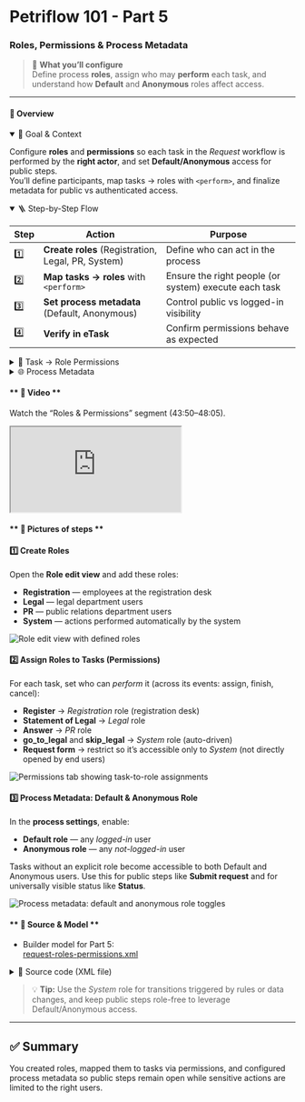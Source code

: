 # Petriflow 101 - Part 5
### Roles, Permissions & Process Metadata

> 🔐 **What you’ll configure**  
> Define process **roles**, assign who may **perform** each task, and understand how **Default** and **Anonymous** roles affect access.

---

<!-- tabs:start -->

#### **🧠 Overview**

<details open>
<summary>📘 Goal & Context</summary>

Configure **roles** and **permissions** so each task in the *Request* workflow is performed by the **right actor**, and set **Default/Anonymous** access for public steps.  
You’ll define participants, map tasks → roles with `<perform>`, and finalize metadata for public vs authenticated access.
</details>

<details open>
<summary>🪜 Step-by-Step Flow</summary>

| Step | Action | Purpose |
|------|--------|---------|
| 1️⃣ | **Create roles** (Registration, Legal, PR, System) | Define who can act in the process |
| 2️⃣ | **Map tasks → roles** with `<perform>` | Ensure the right people (or system) execute each task |
| 3️⃣ | **Set process metadata** (Default, Anonymous) | Control public vs logged-in visibility |
| 4️⃣ | **Verify in eTask** | Confirm permissions behave as expected |
</details>

<details>
<summary>🔐 Task → Role Permissions</summary>

Each task should have exactly one `roleRef` with `<perform>true</perform>` (except public steps relying on Default/Anonymous).

| Task (Transition) | Assigned Role | Permission | Notes |
|-------------------|---------------|-----------|-------|
| 📝 **Request form** | `System` | perform | Internal step, not opened directly by end users |
| 📤 **Submit request** | `Anonymous` / `Default` | perform | Public submission form |
| 🧾 **Register** | `Registration` | perform | Intake + decision (go to legal / skip) |
| ⚖️ **Statement of Legal** | `Legal` | perform | Legal statement authoring |
| 📨 **Answer** | `PR` | perform | Prepares final response |
| 🔁 **go_to_legal** | `System` | perform | Auto-routing when `decision_legal = true` |
| ⏩ **skip_legal** | `System` | perform | Auto-routing when `decision_legal = false` |
| 👀 **Status** | `Default` / `Anonymous` | perform | Read-only public status |
</details>

<details>
<summary>🌐 Process Metadata</summary>

- **Default role** → any **logged-in** user
- **Anonymous role** → any **not-logged-in** (public) user
- Steps without an explicit role can be exposed via these roles for **open access** (e.g., *Submit request*, *Status*).

> 💡 **Tips**
> - Assign exactly **one responsible role per task** with `<perform>`.
> - Keep automated transitions under the **System** role.
> - Use **Anonymous/Default** for public entry points and read-only status.
</details>

#### ** 🎥 Video **

Watch the “Roles & Permissions” segment (43:50–48:05).
<div class="container">
  <iframe class="responsive-iframe" src="https://www.youtube.com/embed/sAVgSaBOkUE?start=2630&end=2885" title="Roles & Permissions in Builder" allowfullscreen></iframe>
</div>

#### ** 🧱 Pictures of steps **

<div class="cards">

<div class="card">
<h4>1️⃣ Create Roles</h4>
<p>Open the <strong>Role edit view</strong> and add these roles:</p>
<ul>
  <li><strong>Registration</strong> — employees at the registration desk</li>
  <li><strong>Legal</strong> — legal department users</li>
  <li><strong>PR</strong> — public relations department users</li>
  <li><strong>System</strong> — actions performed automatically by the system</li>
</ul>
<img src="tutorials/petriflow101/part5/roles.png" alt="Role edit view with defined roles" />
</div>

<div class="card">
<h4>2️⃣ Assign Roles to Tasks (Permissions)</h4>
<p>For each task, set who can <em>perform</em> it (across its events: assign, finish, cancel):</p>
<ul>
  <li><strong>Register</strong> → <em>Registration</em> role (registration desk)</li>
  <li><strong>Statement of Legal</strong> → <em>Legal</em> role</li>
  <li><strong>Answer</strong> → <em>PR</em> role</li>
  <li><strong>go_to_legal</strong> and <strong>skip_legal</strong> → <em>System</em> role (auto-driven)</li>
  <li><strong>Request form</strong> → restrict so it’s accessible only to <em>System</em> (not directly opened by end users)</li>
</ul>
<img src="tutorials/petriflow101/part5/permissions.png" alt="Permissions tab showing task-to-role assignments" />
</div>

<div class="card">
<h4>3️⃣ Process Metadata: Default & Anonymous Role</h4>
<p>
In the <strong>process settings</strong>, enable:
</p>
<ul>
  <li><strong>Default role</strong> — any <em>logged-in</em> user</li>
  <li><strong>Anonymous role</strong> — any <em>not-logged-in</em> user</li>
</ul>
<p>
Tasks without an explicit role become accessible to both Default and Anonymous users.  
Use this for public steps like <strong>Submit request</strong> and for universally visible status like <strong>Status</strong>.
</p>
<img src="tutorials/petriflow101/part5/metadata.png" alt="Process metadata: default and anonymous role toggles" />
</div>

</div>

#### ** 🧾 Source & Model **

- Builder model for Part 5:  
  <a target="_blank" href="https://builder.netgrif.cloud/modeler?modelUrl=https://academy.netgrif.com/tutorials/petriflow101/part5/request-roles-permissions.xml">request-roles-permissions.xml</a>

<details>
<summary>📄 Source code (XML file)</summary>

```xml
<document xmlns:xsi="http://www.w3.org/2001/XMLSchema-instance" xsi:noNamespaceSchemaLocation="https://petriflow.com/petriflow.schema.xsd">
  <id>request</id>
  <version>1.0.0</version>
  <initials>RQT</initials>
  <title>Request</title>
  <icon>device_hub</icon>
  <defaultRole>true</defaultRole>
  <anonymousRole>true</anonymousRole>
  <transitionRole>false</transitionRole>
  <role>
    <id>legal</id>
    <title>Legal</title>
  </role>
  <role>
    <id>pr</id>
    <title>PR</title>
  </role>
  <role>
    <id>registration</id>
    <title>Registration</title>
  </role>
  <role>
    <id>system</id>
    <title>System</title>
  </role>
  <data type="file">
    <id>attachment</id>
    <title>Attachment</title>
  </data>
  <data type="text">
    <id>email</id>
    <title>Email</title>
    <validations>
      <validation>
        <expression>regex ^[\w-\.]+@([\w-]+\.)+[\w-]{2,4}$</expression>
        <message>Please type a valid email</message>
      </validation>
    </validations>
  </data>
  <data type="text">
    <id>name</id>
    <title>Name</title>
  </data>
  <data type="text">
    <id>phone</id>
    <title>Phone number</title>
  </data>
  <data type="taskRef">
    <id>reference_to_request_form</id>
    <title/>
    <init>t1</init>
  </data>
  <data type="text">
    <id>request_text</id>
    <title>Request</title>
  </data>
  <data type="text">
    <id>surname</id>
    <title>Surname</title>
  </data>
  <transition>
    <id>t1</id>
    <x>336</x>
    <y>112</y>
    <label>Request form</label>
    <assignPolicy>auto</assignPolicy>
    <roleRef>
      <id>system</id>
      <logic>
        <perform>true</perform>
      </logic>
    </roleRef>
  </transition>
  <transition>
    <id>t2</id>
    <x>176</x>
    <y>272</y>
    <label>Submit request</label>
    <assignPolicy>auto</assignPolicy>
  </transition>
  <transition>
    <id>t3</id>
    <x>432</x>
    <y>272</y>
    <label>Register</label>
    <roleRef>
      <id>registration</id>
      <logic>
        <perform>true</perform>
      </logic>
    </roleRef>
  </transition>
  <transition>
    <id>t4</id>
    <x>656</x>
    <y>176</y>
    <label>go_to_legal</label>
    <roleRef>
      <id>system</id>
      <logic>
        <perform>true</perform>
      </logic>
    </roleRef>
  </transition>
  <transition>
    <id>t5</id>
    <x>912</x>
    <y>176</y>
    <label>Statement of legal</label>
    <roleRef>
      <id>legal</id>
      <logic>
        <perform>true</perform>
      </logic>
    </roleRef>
  </transition>
  <transition>
    <id>t6</id>
    <x>1136</x>
    <y>272</y>
    <label>Answer</label>
    <roleRef>
      <id>pr</id>
      <logic>
        <perform>true</perform>
      </logic>
    </roleRef>
  </transition>
  <transition>
    <id>t7</id>
    <x>784</x>
    <y>272</y>
    <label>skip_legal</label>
    <roleRef>
      <id>system</id>
      <logic>
        <perform>true</perform>
      </logic>
    </roleRef>
  </transition>
  <transition>
    <id>t8</id>
    <x>432</x>
    <y>400</y>
    <label>Status</label>
  </transition>
  <place>
    <id>p1</id>
    <x>48</x>
    <y>272</y>
    <label>Start</label>
    <tokens>1</tokens>
    <static>false</static>
  </place>
  <place>
    <id>p2</id>
    <x>304</x>
    <y>272</y>
    <label>Submitted</label>
    <tokens>0</tokens>
    <static>false</static>
  </place>
  <place>
    <id>p3</id>
    <x>560</x>
    <y>272</y>
    <label>Registered</label>
    <tokens>0</tokens>
    <static>false</static>
  </place>
  <place>
    <id>p4</id>
    <x>784</x>
    <y>176</y>
    <label>Waiting for legal</label>
    <tokens>0</tokens>
    <static>false</static>
  </place>
  <place>
    <id>p5</id>
    <x>1008</x>
    <y>272</y>
    <label>Waiting for answer</label>
    <tokens>0</tokens>
    <static>false</static>
  </place>
  <place>
    <id>p6</id>
    <x>1264</x>
    <y>272</y>
    <tokens>0</tokens>
    <static>false</static>
  </place>
  <place>
    <id>p7</id>
    <x>304</x>
    <y>400</y>
    <label>Submitted</label>
    <tokens>0</tokens>
    <static>false</static>
  </place>
  <arc>
    <id>a1</id>
    <type>regular</type>
    <sourceId>p1</sourceId>
    <destinationId>t2</destinationId>
    <multiplicity>1</multiplicity>
  </arc>
  <arc>
    <id>a10</id>
    <type>regular</type>
    <sourceId>t6</sourceId>
    <destinationId>p6</destinationId>
    <multiplicity>1</multiplicity>
  </arc>
  <arc>
    <id>a11</id>
    <type>regular</type>
    <sourceId>p3</sourceId>
    <destinationId>t7</destinationId>
    <multiplicity>1</multiplicity>
  </arc>
  <arc>
    <id>a12</id>
    <type>regular</type>
    <sourceId>t7</sourceId>
    <destinationId>p5</destinationId>
    <multiplicity>1</multiplicity>
  </arc>
  <arc>
    <id>a13</id>
    <type>regular</type>
    <sourceId>t2</sourceId>
    <destinationId>p7</destinationId>
    <multiplicity>1</multiplicity>
  </arc>
  <arc>
    <id>a14</id>
    <type>read</type>
    <sourceId>p7</sourceId>
    <destinationId>t8</destinationId>
    <multiplicity>1</multiplicity>
  </arc>
  <arc>
    <id>a2</id>
    <type>regular</type>
    <sourceId>t2</sourceId>
    <destinationId>p2</destinationId>
    <multiplicity>1</multiplicity>
  </arc>
  <arc>
    <id>a3</id>
    <type>regular</type>
    <sourceId>p2</sourceId>
    <destinationId>t3</destinationId>
    <multiplicity>1</multiplicity>
  </arc>
  <arc>
    <id>a4</id>
    <type>regular</type>
    <sourceId>t3</sourceId>
    <destinationId>p3</destinationId>
    <multiplicity>1</multiplicity>
  </arc>
  <arc>
    <id>a5</id>
    <type>regular</type>
    <sourceId>p3</sourceId>
    <destinationId>t4</destinationId>
    <multiplicity>1</multiplicity>
  </arc>
  <arc>
    <id>a6</id>
    <type>regular</type>
    <sourceId>t4</sourceId>
    <destinationId>p4</destinationId>
    <multiplicity>1</multiplicity>
  </arc>
  <arc>
    <id>a7</id>
    <type>regular</type>
    <sourceId>p4</sourceId>
    <destinationId>t5</destinationId>
    <multiplicity>1</multiplicity>
  </arc>
  <arc>
    <id>a8</id>
    <type>regular</type>
    <sourceId>t5</sourceId>
    <destinationId>p5</destinationId>
    <multiplicity>1</multiplicity>
  </arc>
  <arc>
    <id>a9</id>
    <type>regular</type>
    <sourceId>p5</sourceId>
    <destinationId>t6</destinationId>
    <multiplicity>1</multiplicity>
  </arc>
</document>
```
</details>

> 💡 **Tip:** Use the <em>System</em> role for transitions triggered by rules or data changes, and keep public steps role-free to leverage Default/Anonymous access.

<!-- tabs:end -->

---

## ✅ Summary

You created roles, mapped them to tasks via permissions, and configured process metadata so public steps remain open while sensitive actions are limited to the right users.